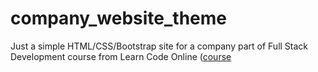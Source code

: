 # company_website_theme
Just a simple HTML/CSS/Bootstrap site for a company
part of Full Stack Development course from Learn Code Online ([course](https://courses.learncodeonline.in/learn/Full-stack-web-development-with-Django)
